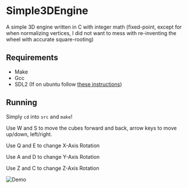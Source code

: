 # Simple3DEngine
A simple 3D engine written in C with integer math (fixed-point, except for when normalizing vertices, I did not want to mess with re-inventing the wheel with accurate square-rooting)

## Requirements
* Make
* Gcc
* SDL2 (If on ubuntu follow [these instructions](https://gist.github.com/BoredBored/3187339a99f7786c25075d4d9c80fad5))

## Running
Simply ```cd``` into ```src``` and ```make```!

Use W and S to move the cubes forward and back, arrow keys to move up/down, left/right.

Use Q and E to change X-Axis Rotation

Use A and D to change Y-Axis Rotation

Use Z and C to change Z-Axis Rotation

![Demo](https://s7.gifyu.com/images/simplescreenrecorder-2020-08-04_23.46.35.gif)
